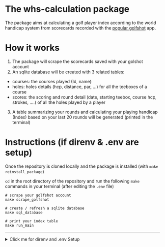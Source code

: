 # The whs-calculation package
The package aims at calculating a golf player index according to the world handicap system from scorecards recorded with the [popular golfshot](https://golfshot.com/) app.

# How it works
1. The package will scrape the scorecards saved with your golshot account
2. An sqlite database will be created with 3 related tables:
  * courses: the courses played (Id, name)
  * holes: holes details (hcp, distance, par, ...) for all the teeboxes of a course
  * scores: the scoring and round detail (date, starting teebox, course hcp, strokes, ....) of all the holes played by a player
3. A table summarizing your rounds and calculating your playing handicap (Index) based on your last 20 rounds will be generated (printed in the terminal)



# Instructions (if direnv & .env are setup)
Once the repository is cloned locally and the package is installed (with `make reinstall_package`)

`cd` in the root directory of the repository and run the following `make` commands in your terminal (after editing the `.env` file)

``` shell
# scrape your golfshot account
make scrape_golfshot

# create / refresh a sqlite database
make sql_database

# print your index table
make run_main
```
--------------------------


<details>
  <summary>Click me for direnv and .env Setup</summary>
  
# -- Setup direnv & .env --
In order to be able to configure the behavior of the package 📦 depending on the values of the variables defined in a .env project configuration file.

**💻 First install the direnv shell extension.**

Its job is to locate the nearest .env file in the parent directory structure of the project and load its content into the environment.
``` shell
# MacOS
brew install direnv

# Ubuntu (Linux or Windows WSL2)
sudo apt update
sudo apt install -y direnv
```
Once direnv is installed, configure zsh to load direnv whenever the shell starts

``` shell
# with VS CODE configured
code ~/.zshrc

# otherwise simply locate and edit the file in your favorite text editor
```
Add `direnv` to the end of your list of plugins in your .zshrc

When you’re done, it should look something like this:
``` shell
plugins=(git gitfast ... direnv)
```
Start a new zsh window in order to load direnv

**💻 At this point, direnv is still not able to load anything, as there is no .env file, so let’s create one:**

1. Duplicate the env.sample file and rename the duplicate as .env

2. Enable the project configuration with:
```shell
direnv allow .
```
3. 🧪 Check that direnv is able to read the environment variables from the .env file:
``` shell
# return in the shell your USER_NAME entry in the .env file...
echo $USER_NAME
```
From now on, every time you need to update the behavior of the project:

Edit .env, save it
Then
```shell
# to reload your env variables 🚨🚨
direnv reload .
```
</details>
